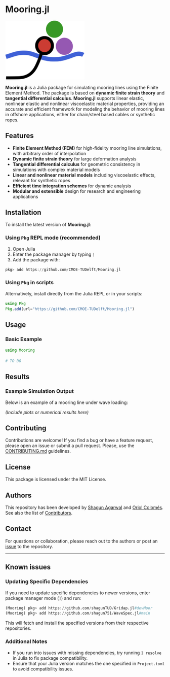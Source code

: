 # Mooring.jl
<img src="docs/src/assets/logo.svg" width="250" title="Mooring.jl logo">

**Mooring.jl** is a Julia package for simulating mooring lines using the Finite Element Method. The package is based on **dynamic finite strain theory** and **tangential differential calculus**. **Mooring.jl** supports linear elastic, nonlinear elastic and nonlinear viscoelastic material properties, providing an accurate and efficient framework for modeling the behavior of mooring lines in offshore applications, either for chain/steel based cables or synthetic ropes.

## Features
- **Finite Element Method (FEM)** for high-fidelity mooring line simulations, with arbitrary order of interpolation
- **Dynamic finite strain theory** for large deformation analysis
- **Tangential differential calculus** for geometric consistency in simulations with complex material models
- **Linear and nonlinear material models** including viscoelastic effects, relevant for synthetic ropes
- **Efficient time integration schemes** for dynamic analysis
- **Modular and extensible** design for research and engineering applications

## Installation

To install the latest version of **Mooring.jl**:

### Using `Pkg` REPL mode (recommended)

1. Open Julia  
2. Enter the package manager by typing `]`  
3. Add the package with:

```julia
pkg> add https://github.com/CMOE-TUDelft/Mooring.jl
```

### Using `Pkg` in scripts

Alternatively, install directly from the Julia REPL or in your scripts:

```julia
using Pkg
Pkg.add(url="https://github.com/CMOE-TUDelft/Mooring.jl")
```

## Usage

### Basic Example

```julia
using Mooring

# TO DO
```

## Results

### Example Simulation Output

Below is an example of a mooring line under wave loading:

*(Include plots or numerical results here)*

## Contributing

Contributions are welcome! If you find a bug or have a feature request, please open an issue or submit a pull request. Please, use the [CONTRIBUTING.md](https://github.com/CMOE-TUDelft/Mooring.jl/CONTRIBUTING.md) guidelines.

## License

This package is licensed under the MIT License.

## Authors

This repository has been developed by [Shagun Agarwal](https://github.com/shagun751) and [Oriol Colomés](https://github.com/oriolcg). See also the list of [Contributors](https://github.com/CMOE-TUDelft/Mooring.jl/graphs/contributors).

## Contact

For questions or collaboration, please reach out to the authors or post an [issue](https://github.com/CMOE-TUDelft/Mooring.jl/issues) to the repository.

---

## Known issues

### Updating Specific Dependencies
If you need to update specific dependencies to newer versions, enter package manager mode (`]`) and run:

```julia
(Mooring) pkg> add https://github.com/shagunTUD/Gridap.jl#devMoor
(Mooring) pkg> add https://github.com/shagun751/WaveSpec.jl#main
```

This will fetch and install the specified versions from their respective repositories.

### Additional Notes
- If you run into issues with missing dependencies, try running `] resolve` in Julia to fix package compatibility.
- Ensure that your Julia version matches the one specified in `Project.toml` to avoid compatibility issues.
